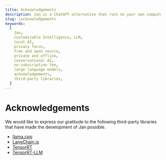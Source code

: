 ```yaml
---
title: Acknowledgements
description: Jan is a ChatGPT-alternative that runs on your own computer, with a local API server.
slug: /acknowledgements
keywords:
  [
    Jan,
    Customizable Intelligence, LLM,
    local AI,
    privacy focus,
    free and open source,
    private and offline,
    conversational AI,
    no-subscription fee,
    large language models,
    acknowledgements,
    third-party libraries,
  ]
---
```


# Acknowledgements

We would like to express our gratitude to the following third-party libraries that have made the development of Jan possible.

- [llama.cpp](https://github.com/ggerganov/llama.cpp/blob/master/LICENSE)
- [LangChain.js](https://github.com/langchain-ai/langchainjs/blob/main/LICENSE)
- [TensorRT](https://github.com/NVIDIA/TensorRT/blob/main/LICENSE)
- [TensorRT-LLM](https://github.com/NVIDIA/TensorRT-LLM/blob/main/LICENSE)
